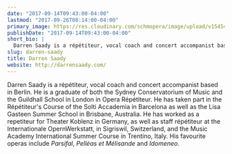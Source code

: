```yaml
---
date: "2017-09-14T09:43:00-04:00"
lastmod: "2017-09-26T08:14:00-04:00"
primary_image: https://res.cloudinary.com/schmopera/image/upload/v1545409169/media/webhook-uploads/1505396573453/JumperColour.jpg.jpg
publishDate: "2017-09-14T09:43:00-04:00"
short_bio: |
  Darren Saady is a répétiteur, vocal coach and concert accompanist based in Berlin. He is a graduate of both the Sydney Conservatorium of Music and the Guildhall School in London in Opera Répétiteur. He has taken part in the Répétiteur&#039;s Course of the Solti Accademia in Barcelona as well as the Lisa Gasteen Summer School in Brisbane, Australia. His favourite operas include *Parsifal*, *Pelléas et Mélisande* and *Idomeneo*.
slug: darren-saady
title: Darren Saady
website: http://darrensaady.com/
---
```


Darren Saady is a répétiteur, vocal coach and concert accompanist based in Berlin. He is a graduate of both the Sydney Conservatorium of Music and the Guildhall School in London in Opera Répétiteur. He has taken part in the Répétiteur's Course of the Solti Accademia in Barcelona as well as the Lisa Gasteen Summer School in Brisbane, Australia. He has worked as a repetiteur for Theater Koblenz in Germany, as well as staff répétiteur at the Internationale OpernWerkstatt, in Sigriswil, Switzerland, and the Music Academy International Summer Course in Trentino, Italy. His favourite operas include *Parsifal*, *Pelléas et Mélisande* and *Idomeneo*.

